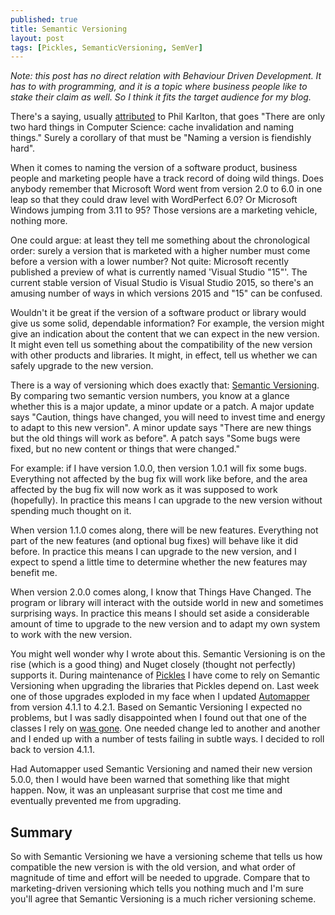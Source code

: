 ```yaml
---
published: true
title: Semantic Versioning
layout: post
tags: [Pickles, SemanticVersioning, SemVer]
---
```

*Note: this post has no direct relation with Behaviour Driven Development. It has to with programming, and it is a topic where business people like to stake their claim as well. So I think it fits the target audience for my blog.*

There's a saying, usually [attributed](http://martinfowler.com/bliki/TwoHardThings.html) to Phil Karlton, that goes "There are only two hard things in Computer Science: cache invalidation and naming things."  Surely a corollary of that must be "Naming a version is fiendishly hard".

When it comes to naming the version of a software product, business people and marketing people have a track record of doing wild things. Does anybody remember that Microsoft Word went from version 2.0 to 6.0 in one leap so that they could draw level with WordPerfect 6.0? Or Microsoft Windows jumping from 3.11 to 95? Those versions are a marketing vehicle, nothing more.

One could argue: at least they tell me something about the chronological order: surely a version that is marketed with a higher number must come before a version with a lower number? Not quite: Microsoft recently published a preview of what is currently named 'Visual Studio "15"'. The current stable version of Visual Studio is Visual Studio 2015, so there's an amusing number of ways in which versions 2015 and "15" can be confused.

Wouldn't it be great if the version of a software product or library would give us some solid, dependable information? For example, the version might give an indication about the content that we can expect in the new version. It might even tell us something about the compatibility of the new version with other products and libraries. It might, in effect, tell us whether we can safely upgrade to the new version.

There is a way of versioning which does exactly that: [Semantic Versioning](http://semver.org/). By comparing two semantic version numbers, you know at a glance whether this is a major update, a minor update or a patch. A major update says "Caution, things have changed, you will need to invest time and energy to adapt to this new version". A minor update says "There are new things but the old things will work as before". A patch says "Some bugs were fixed, but no new content or things that were changed."

For example: if I have version 1.0.0, then version 1.0.1 will fix some bugs. Everything not affected by the bug fix will work like before, and the area affected by the bug fix will now work as it was supposed to work (hopefully). In practice this means I can upgrade to the new version without spending much thought on it.

When version 1.1.0 comes along, there will be new features. Everything not part of the new features (and optional bug fixes) will behave like it did before. In practice this means I can upgrade to the new version, and I expect to spend a little time to determine whether the new features may benefit me.

When version 2.0.0 comes along, I know that Things Have Changed. The program or library will interact with the outside world in new and sometimes surprising ways. In practice this means I should set aside a considerable amount of time to upgrade to the new version and to adapt my own system to work with the new version.

You might well wonder why I wrote about this. Semantic Versioning is on the rise (which is a good thing) and Nuget closely (thought not perfectly) supports it. During maintenance of [Pickles](http://www.picklesdoc.com) I have come to rely on Semantic Versioning when upgrading the libraries that Pickles depend on. Last week one of those upgrades exploded in my face when I updated [Automapper](http://automapper.org/) from version 4.1.1 to 4.2.1. Based on Semantic Versioning I expected no problems, but I was sadly disappointed when I found out that one of the classes I rely on [was gone](http://stackoverflow.com/questions/35187475/autofac-and-automapper-new-api-configurationstore-is-gone). One needed change led to another and another and I ended up with a number of tests failing in subtle ways. I decided to roll back to version 4.1.1.

Had Automapper used Semantic Versioning and named their new version 5.0.0, then I would have been warned that something like that might happen. Now, it was an unpleasant surprise that cost me time and eventually prevented me from upgrading.

## Summary

So with Semantic Versioning we have a versioning scheme that tells us how compatible the new version is with the old version, and what order of magnitude of time and effort will be needed to upgrade.  Compare that to marketing-driven versioning which tells you nothing much and I'm sure you'll agree that Semantic Versioning is a much richer versioning scheme.
